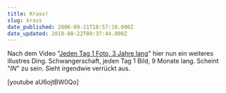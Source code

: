 ```yaml
---
title: Krass!
slug: krass
date_published: 2006-09-21T18:57:10.000Z
date_updated: 2018-08-22T09:37:44.000Z
---
```


Nach dem Video "[Jeden Tag 1 Foto, 3 Jahre lang](http://thafaker.de/?p=1317)" hier nun ein weiteres illustres Ding. Schwangerschaft, jeden Tag 1 Bild, 9 Monate lang. Scheint "*IN*" zu sein. Sieht irgendwie verrückt aus.

[youtube aU6ojtBW0Qo]

